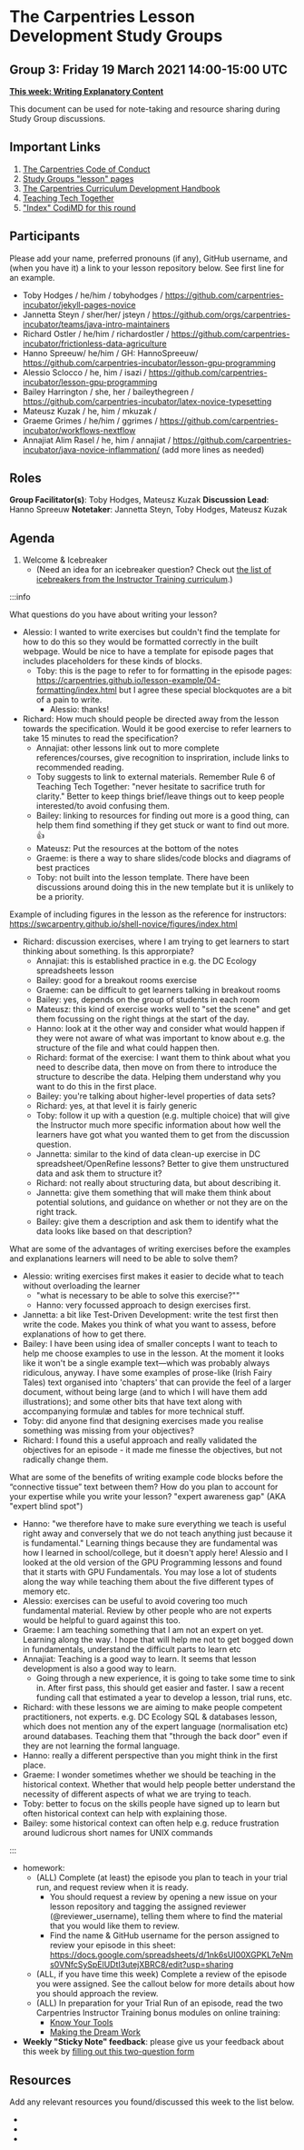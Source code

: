 # The Carpentries Lesson Development Study Groups
## Group 3: Friday 19 March 2021 14:00-15:00 UTC

[**This week: Writing Explanatory Content**](https://carpentries-incubator.github.io/study-groups/06-content/index.html)

This document can be used for note-taking and resource sharing during Study Group discussions.

## Important Links

1. [The Carpentries Code of Conduct](https://docs.carpentries.org/topic_folders/policies/code-of-conduct.html)
1. [Study Groups "lesson" pages](https://carpentries-incubator.github.io/study-groups/index.html)
1. [The Carpentries Curriculum Development Handbook](https://cdh.carpentries.org)
1. [Teaching Tech Together](https://teachtogether.tech/)
1. ["Index" CodiMD for this round](https://codimd.carpentries.org/ldsg1-home#) 


## Participants

Please add your name, preferred pronouns (if any), GitHub username, and (when you have it) a link to your lesson repository below. See first line for an example.

- Toby Hodges / he/him / tobyhodges / https://github.com/carpentries-incubator/jekyll-pages-novice
- Jannetta Steyn / sher/her/ jsteyn / https://github.com/orgs/carpentries-incubator/teams/java-intro-maintainers
- Richard Ostler / he/him / richardostler / https://github.com/carpentries-incubator/frictionless-data-agriculture
- Hanno Spreeuw/ he/him / GH: HannoSpreeuw/ https://github.com/carpentries-incubator/lesson-gpu-programming
- Alessio Sclocco / he, him / isazi / https://github.com/carpentries-incubator/lesson-gpu-programming
- Bailey Harrington / she, her / baileythegreen / https://github.com/carpentries-incubator/latex-novice-typesetting
- Mateusz Kuzak / he, him / mkuzak / 
- Graeme Grimes / he/him / ggrimes / https://github.com/carpentries-incubator/workflows-nextflow
- Annajiat Alim Rasel / he, him / annajiat / https://github.com/carpentries-incubator/java-novice-inflammation/
(add more lines as needed)


## Roles

**Group Facilitator(s)**: Toby Hodges, Mateusz Kuzak
**Discussion Lead**: Hanno Spreeuw
**Notetaker**: Jannetta Steyn, Toby Hodges, Mateusz Kuzak

## Agenda

1. Welcome & Icebreaker 
    - (Need an idea for an icebreaker question? Check out [the list of icebreakers from the Instructor Training curriculum](https://carpentries.github.io/instructor-training/icebreakers/index.html).)

:::info

What questions do you have about writing your lesson?
* Alessio: I wanted to write exercises but couldn't find the template for how to do this so they would be formatted correctly in the built webpage. Would be nice to have a template for episode pages that includes placeholders for these kinds of blocks.
    * Toby: this is the page to refer to for formatting in the episode pages: https://carpentries.github.io/lesson-example/04-formatting/index.html but I agree these special blockquotes are a bit of a pain to write.
        * Alessio: thanks!
* Richard: How much should people be directed away from the lesson towards the specification. Would it be good exercise to refer learners to take 15 minutes to read the specification?
    * Annajiat: other lessons link out to more complete references/courses, give recognition to inspriration, include links to recommended reading.
    * Toby suggests to link to external materials. Remember Rule 6 of Teaching Tech Together: "never hesitate to sacrifice truth for clarity." Better to keep things brief/leave things out to keep people interested/to avoid confusing them.
    * Bailey: linking to resources for finding out more is a good thing, can help them find something if they get stuck or want to find out more. :+1:
    * Mateusz: Put the resources at the bottom of the notes
    * Graeme: is there a way to share slides/code blocks and diagrams of best practices
    * Toby: not built into the lesson template. There have been discussions around doing this in the new template but it is unlikely to be a priority.

Example of including figures in the lesson as the reference for instructors: https://swcarpentry.github.io/shell-novice/figures/index.html

* Richard: discussion exercises, where I am trying to get learners to start thinking about something. Is this approrpiate?
    * Annajiat: this is established practice in e.g. the DC Ecology spreadsheets lesson
    * Bailey: good for a breakout rooms exercise
    * Graeme: can be difficult to get learners talking in breakout rooms
    * Bailey: yes, depends on the group of students in each room
    * Mateusz: this kind of exercise works well to "set the scene" and get them focussing on the right things at the start of the day.
    * Hanno: look at it the other way and consider what would happen if they were not aware of what was important to know about e.g. the structure of the file and what could happen then.
    * Richard: format of the exercise: I want them to think about what you need to describe data, then move on from there to introduce the structure to describe the data. Helping them understand why you want to do this in the first place.
    * Bailey: you're talking about higher-level properties of data sets? 
    * Richard: yes, at that level it is fairly generic
    * Toby: follow it up with a question (e.g. multiple choice) that will give the Instructor much more specific information about how well the learners have got what you wanted them to get from the discussion question.
    * Jannetta: similar to the kind of data clean-up exercise in DC spreadsheet/OpenRefine lessons? Better to give them unstructured data and ask them to structure it?
    * Richard: not really about structuring data, but about describing it. 
    * Jannetta: give them something that will make them think about potential solutions, and guidance on whether or not they are on the right track.
    * Bailey: give them a description and ask them to identify what the data looks like based on that description?

What are some of the advantages of writing exercises before the examples and explanations learners will need to be able to solve them?
* Alessio: writing exercises first makes it easier to decide what to teach without overloading the learner
    * "what is necessary to be able to solve this exercise?""
    * Hanno: very focussed approach to design exercises first.
* Jannetta: a bit like Test-Driven Development: write the test first then write the code. Makes you think of what you want to assess, before explanations of how to get there.
* Bailey: I have been using idea of smaller concepts I want to teach to help me choose examples to use in the lesson. At the moment it looks like it won't be a single example text—which was probably always ridiculous, anyway. I have some examples of prose-like (Irish Fairy Tales) text organised into 'chapters' that can provide the feel of a larger document, without being large (and to which I will have them add illustrations); and some other bits that have text along with accompanying formulæ and tables for more technical stuff.
* Toby: did anyone find that designing exercises made you realise something was missing from your objectives?
* Richard: I found this a useful approach and really validated the objectives for an episode - it made me finesse the objectives, but not radically change them.

What are some of the benefits of writing example code blocks before the “connective tissue” text between them?
How do you plan to account for your expertise while you write your lesson? "expert awareness gap" (AKA "expert blind spot")
* Hanno: "we therefore have to make sure everything we teach is useful right away and conversely that we do not teach anything just because it is fundamental." Learning things because they are fundamental was how I learned in school/college, but it doesn't apply here! Alessio and I looked at the old version of the GPU Programming lessons and found that it starts with GPU Fundamentals. You may lose a lot of students along the way while teaching them about the five different types of memory etc.
* Alessio: exercises can be useful to avoid covering too much fundamental material. Review by other people who are not experts would be helpful to guard against this too.
* Graeme: I am teaching something that I am not an expert on yet. Learning along the way. I hope that will help me not to get bogged down in fundamentals, understand the difficult parts to learn etc
* Annajiat: Teaching is a good way to learn. It seems that lesson development is also a good way to learn.
    * Going through a new experience, it is going to take some time to sink in. After first pass, this should get easier and faster. I saw a recent funding call that estimated a year to develop a lesson, trial runs, etc.
* Richard: with these lessons we are aiming to make people competent practitioners, not experts. e.g. DC Ecology SQL & databases lesson, which does not mention any of the expert language (normalisation etc) around databases. Teaching them that "through the back door" even if they are not learning the formal language.
* Hanno: really a different perspective than you might think in the first place.
* Graeme: I wonder sometimes whether we should be teaching in the historical context. Whether that would help people better understand the necessity of different aspects of what we are trying to teach.
* Toby: better to focus on the skills people have signed up to learn but often historical context can help with explaining those.
* Bailey: some historical context can often help e.g. reduce frustration around ludicrous short names for UNIX commands

:::

- homework:
    - (ALL) Complete (at least) the episode you plan to teach in your trial run, and request review when it is ready.
        - You should request a review by opening a new issue on your lesson repository and tagging the assigned reviewer (@reviewer_username), telling them where to find the material that you would like them to review.
        - Find the name & GitHub username for the person assigned to review your episode in this sheet: https://docs.google.com/spreadsheets/d/1nk6sUI00XGPKL7eNms0VNfcSySpElUDtI3utejXBRC8/edit?usp=sharing
    - (ALL, if you have time this week) Complete a review of the episode you were assigned. See the callout below for more details about how you should approach the review.
    - (ALL) In preparation for your Trial Run of an episode, read the two Carpentries Instructor Training bonus modules on online training: 
        - [Know Your Tools](https://carpentries-incubator.github.io/instructor-training-bonus-modules/01-online-workshops-module-1/index.html)
        - [Making the Dream Work](https://carpentries-incubator.github.io/instructor-training-bonus-modules/02-online-workshops-module-2/index.html)
- **Weekly "Sticky Note" feedback**: please give us your feedback about this week by [filling out this two-question form][sticky-notes-link]

## Resources
Add any relevant resources you found/discussed this week to the list below.

- 
- 
- 

[sticky-notes-link]: https://forms.gle/3fFaqgBratEv8cU3A
